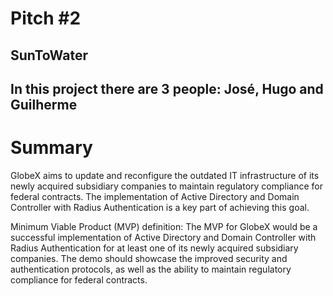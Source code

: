 # Pitch #2

## SunToWater

## In this project there are 3 people: José, Hugo and Guilherme

# Summary 
GlobeX aims to update and reconfigure the outdated IT infrastructure of its newly acquired subsidiary companies to maintain regulatory compliance for federal contracts. The implementation of Active Directory and Domain Controller with Radius Authentication is a key part of achieving this goal.

Minimum Viable Product (MVP) definition:
The MVP for GlobeX would be a successful implementation of Active Directory and Domain Controller with Radius Authentication for at least one of its newly acquired subsidiary companies. The demo should showcase the improved security and authentication protocols, as well as the ability to maintain regulatory compliance for federal contracts.
